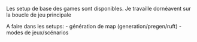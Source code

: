 Les setup de base des games sont disponibles. Je travaille dornéavent sur la boucle de jeu principale

A faire dans les setups:
    - génération de map (generation/pregen/ruft)
    - modes de jeux/scénarios